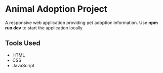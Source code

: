 # Animal Adoption Project

A responsive web application providing pet adoption information.
Use **npm run dev** to start the application locally

## Tools Used
- HTML
- CSS
- JavaScript
